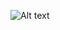 ![Alt text]([http://full/path/to/img.jpg "Optional title](https://steamuserimages-a.akamaihd.net/ugc/2459617657728096602/4FEF7E68A9E8BCFC86D674347AB8C32DCC32194B/?imw=5000&imh=5000&ima=fit&impolicy=Letterbox&imcolor=%23000000&letterbox=false)")
